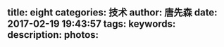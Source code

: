title: eight
categories: 技术
author: 唐先森
date: 2017-02-19 19:43:57
tags:
keywords:
description:
photos:
---
